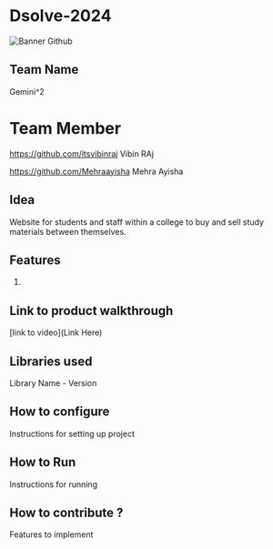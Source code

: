 # Dsolve-2024

![Banner Github](https://github.com/csacet/Dsolve-2024/assets/90597530/365f4d52-fd34-4df5-948d-8e95745a653a)


## Team Name
Gemini^2 

# Team Member
https://github.com/itsvibinraj
Vibin RAj

https://github.com/Mehraayisha
Mehra Ayisha

## Idea
Website for students and staff within a college to buy and sell study materials between themselves.

## Features 
1. 

## Link to product walkthrough
[link to video](Link Here)

   
## Libraries used
Library Name - Version


## How to configure
Instructions for setting up project

## How to Run
Instructions for running

## How to contribute ? 
Features to implement 
